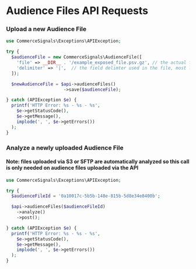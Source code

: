 # Audience Files API Requests

### Upload a new Audience File

```php
use CommerceSignals\Exceptions\APIException;

try {
  $audienceFile = new CommerceSignals\AudienceFile([
    'file' => __DIR__ . '/example_exposed_file.psv.gz', // the actual file we are uploading
    'delimiter' => '|',  // the field delimter used in the file, most likely a ',' or '|'
  ]);

  $newAudienceFile = $api->audienceFiles()
                      ->save($audienceFile);

} catch (APIException $e) {
  printf('HTTP Error: %s - %s - %s',
    $e->getStatusCode(),
    $e->getMessage(),
    implode(', ', $e->getErrors())
  );
}
```

### Analyze a newly uploaded Audience File

#### Note: files uploaded via S3 or SFTP are automatically analyzed so this call is only needed on audience files uploaded via the API

```php
use CommerceSignals\Exceptions\APIException;

try {
  $audienceFileId = '0a10017c-5b5b-148e-815b-5d8e34e8400b';

  $api->audienceFiles($audienceFileId)
    ->analyze()
    ->post();

} catch (APIException $e) {
  printf('HTTP Error: %s - %s - %s',
    $e->getStatusCode(),
    $e->getMessage(),
    implode(', ', $e->getErrors())
  );
}
```
